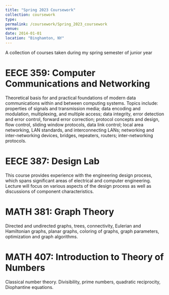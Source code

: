 ```yaml
---
title: "Spring 2023 Coursework"
collection: coursework
type: 
permalink: /coursework/Spring_2023_coursework
venue: 
date: 2014-01-01
location: "Binghamton, NY"
---
```


A collection of courses taken during my spring semester of junior year

EECE 359: Computer Communications and Networking
======
Theoretical basis for and practical foundations of modern data communications within and between computing systems. Topics include: properties of signals and transmission media; data encoding and modulation, multiplexing, and multiple access; data integrity, error detection and error control, forward error correction; protocol concepts and design, flow control, sliding window protocols, data link control; local area networking, LAN standards, and interconnecting LANs; networking and inter-networking devices, bridges, repeaters, routers; inter-networking protocols.

EECE 387: Design Lab
======
This course provides experience with the engineering design process, which spans significant areas of electrical and computer engineering. Lecture will focus on various aspects of the design process as well as discussions of component characteristics.

MATH 381: Graph Theory
======
Directed and undirected graphs, trees, connectivity, Eulerian and Hamiltonian graphs, planar graphs, coloring of graphs, graph parameters, optimization and graph algorithms.

MATH 407: Introduction to Theory of Numbers
======
Classical number theory. Divisibility, prime numbers, quadratic reciprocity, Diophantine equations.